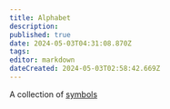 ```yaml
---
title: Alphabet
description: 
published: true
date: 2024-05-03T04:31:08.870Z
tags: 
editor: markdown
dateCreated: 2024-05-03T02:58:42.669Z
---
```


A collection of [symbols](/logic/symbol)
